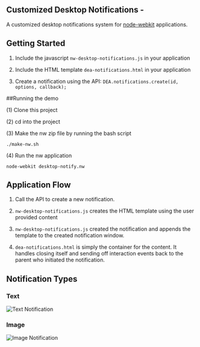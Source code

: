 ## Customized Desktop Notifications -

A customized desktop notifications system for [node-webkit](https://github.com/rogerwang/node-webkit) applications.

## Getting Started

1. Include the javascript `nw-desktop-notifications.js` in your application

2. Include the HTML template `dea-notifications.html` in your application

3. Create a notification using the API: `DEA.notifications.create(id, options, callback);`

##Running the demo

(1) Clone this project

(2) cd into the project

(3) Make the nw zip file by running the bash script

	./make-nw.sh

(4) Run the nw application

	node-webkit desktop-notify.nw

## Application Flow

1. Call the API to create a new notification.

2. `nw-desktop-notifications.js` creates the HTML template using the user provided content

3. `nw-desktop-notifications.js` created the notification and appends the template to the created notification window.

4. `dea-notifications.html` is simply the container for the content. It handles closing itself and sending off interaction events back to the parent who initiated the notification.

## Notification Types

### Text

![Text Notification](http://i.imgur.com/zibFWHf.png)

### Image

![Image Notification](http://i.imgur.com/d8lJOy7.png)
